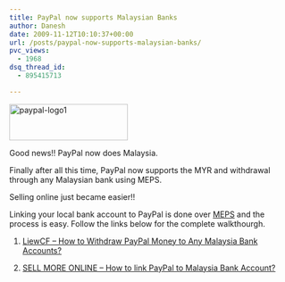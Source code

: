 ```yaml
---
title: PayPal now supports Malaysian Banks
author: Danesh
date: 2009-11-12T10:10:37+00:00
url: /posts/paypal-now-supports-malaysian-banks/
pvc_views:
  - 1968
dsq_thread_id:
  - 895415713

---
```

[<img loading="lazy" class="alignnone size-full wp-image-1836" title="paypal-logo1" src="/wp-content/uploads/2009/11/paypal-logo1.jpg" alt="paypal-logo1" width="212" height="65" />][1]

Good news!! PayPal now does Malaysia.

Finally after all this time, PayPal now supports the MYR and withdrawal through any Malaysian bank using MEPS.

Selling online just became easier!!

Linking your local bank account to PayPal is done over [MEPS][2] and the process is easy. Follow the links below for the complete walkthourgh.

1. [LiewCF &#8211; How to Withdraw PayPal Money to Any Malaysia Bank Accounts?][3]

2. [SELL MORE ONLINE &#8211; How to link PayPal to Malaysia Bank Account?][4]

<div id="_mcePaste" style="overflow: hidden; position: absolute; left: -10000px; top: 0px; width: 1px; height: 1px;">
  <div class="navStripWrapper">
    <div id="headerStrip" class="toggleCategories fix" style="display: none;">
      <ul class="fix">
        <li class="cat-item cat-item-19">
          <a title="View all posts filed under BroadBand" href="http://www.webshaper.com.my/blog/index.php/category/broadband/">BroadBand</a>
        </li>
        <li class="cat-item cat-item-15">
          <a title="View all posts filed under E-commerce News" href="http://www.webshaper.com.my/blog/index.php/category/e-commerce-news/">E-commerce News</a>
        </li>
        <li class="cat-item cat-item-3">
          <a title="View all posts filed under E-commerce Templates" href="http://www.webshaper.com.my/blog/index.php/category/e-commerce-templates/">E-commerce Templates</a>
        </li>
        <li class="cat-item cat-item-11">
          <a title="View all posts filed under Online Payment Gateway" href="http://www.webshaper.com.my/blog/index.php/category/online-payment-gateway/">Online Payment Gateway</a>
        </li>
        <li class="cat-item cat-item-10">
          <a title="View all posts filed under PayPal" href="http://www.webshaper.com.my/blog/index.php/category/paypal/">PayPal</a>
        </li>
        <li class="cat-item cat-item-9">
          <a title="View all posts filed under Productivity Tools" href="http://www.webshaper.com.my/blog/index.php/category/productivity-tools/">Productivity Tools</a>
        </li>
        <li class="cat-item cat-item-6">
          <a title="View all posts filed under Smart Marketing" href="http://www.webshaper.com.my/blog/index.php/category/smart-marketing/">Smart Marketing</a>
        </li>
        <li class="cat-item cat-item-1">
          <a title="View all posts filed under Uncategorized" href="http://www.webshaper.com.my/blog/index.php/category/uncategorized/">Uncategorized</a>
        </li>
      </ul>
    </div>
  </div>
  
  <div id="filler" class="fix">
    <div id="mainColumn" class="fix">
      <a name="main"></a></p> 
      
      <div id="post-196" class="post">
        <div class="postMeta fix">
          <p class="container">
            <span class="date">Oct 28, 2009</span>
          </p>
        </div>
        
        <h2>
          <a title="How to link PayPal to Malaysia Bank Account?" href="http://www.webshaper.com.my/blog/index.php/how-to-link-paypal-to-malaysia-bank-account/">How to link PayPal to Malaysia Bank Account?</a>
        </h2>
      </div>
    </div>
  </div>
</div>

 [1]: /wp-content/uploads/2009/11/paypal-logo1.jpg
 [2]: http://www.meps.com.my/
 [3]: http://www.liewcf.com/archives/2009/11/how-to-withdraw-paypal-money-malaysia-bank-accounts/
 [4]: http://www.webshaper.com.my/blog/index.php/how-to-link-paypal-to-malaysia-bank-account/